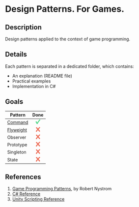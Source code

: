 # Design Patterns. For Games.

## Description
Design patterns applied to the context of game programming.

## Details
Each pattern is separated in a dedicated folder, which contains:
+ An explanation (README file)
+ Practical examples
+ Implementation in C#

## Goals
| Pattern | Done |
|-------|:-----------:|
| [Command](./Command) | ![Yes](./icons/yes.png) |
| [Flyweight](./Flyweight) | ![No](./icons/no.png) |
| Observer | ![No](./icons/no.png) |
| Prototype | ![No](./icons/no.png) |
| Singleton | ![No](./icons/no.png) |
| State | ![No](./icons/no.png) |

## References
1. [Game Programming Patterns](http://gameprogrammingpatterns.com), by Robert Nystrom
1. [C# Reference](https://docs.microsoft.com/en-us/dotnet/csharp/language-reference/index)
1. [Unity Scripting Reference](https://docs.unity3d.com/ScriptReference/index.html)